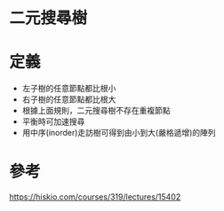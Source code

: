 # 二元搜尋樹

# 定義
- 左子樹的任意節點都比根小
- 右子樹的任意節點都比根大
- 根據上面規則，二元搜尋樹不存在重複節點
- 平衡時可加速搜尋
- 用中序(inorder)走訪樹可得到由小到大(嚴格遞增)的陣列



# 參考
https://hiskio.com/courses/319/lectures/15402

